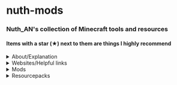 # nuth-mods

### Nuth_AN's collection of Minecraft tools and resources

#### Items with a star (★) next to them are things I highly recommend

<details><summary>About/Explanation</summary>

### For the clueless

**Mods** are modifications, these are all using the Fabric mod loader. File path: .minecraft\mods

**Resourcepacks** are alternative textures applied to objects in the game. These are all client side, so only you will see these changes, and they will work on other servers. Filepath: .minecraft\resourcepacks

**Shaderpacks** are shaderpacks. I use only one really. Loaded with Iris mod

**Options** is my options I use. Filepath: .minecraft\

**Schematics** are my commonly used schematics for the Litematica mod. Filepath: .minecraft\

**miniHUD and tweakeroo .json** are my configurations for miniHUD and tweakeroo. Good place to start if you're lost. .minecraft\config\

</details>

<details><summary>Websites/Helpful links</summary>

- ★[seedMap](<https://www.chunkbase.com/apps/seed-map>)
  - Enter the seed and version and locate map features and points of interest in your world

- [bannerDesign](<https://www.gamergeeks.net/apps/minecraft/banner-maker>)
  - Test banner designs and figure out how to make them

- [fireworkDesign](<https://minecraft.tools/en/firework.php>)
  - Test firework designs and figure out how to make them

- [modelTemplates](<https://www.plotz.co.uk/>)
  - Generate custom spheres, ellipsoids, ellipses and more

- ★[enchantOrder](<https://iamcal.github.io/enchant-order/>)
  - Find the optimal enchantment order for your tools for levels or work order cost reduction

- [trimDesign](<https://armortrims.com/>)
  - Test trim designs and figure out how/where to make/find them

- ★[vanillaTweaks](<https://vanillatweaks.net/>)
  - Resourcepacks and datapacks

- [skinEditor](<https://www.minecraftskins.com/skin-editor/>)
  - Edit skins or make your own

- [wiki](<https://minecraft.wiki/>)
  - Minecraft Wiki

![villager trades cheat sheet](/misc/villagerTrades.png)

![piglin bartering cheat sheet](/misc/barter.png)

![potion brewing cheat sheet](/misc/brewing.png)
![potion brewing cheat sheet part two](/misc/brewing2.png)

</details>

<details>
<summary>Mods</summary>


#### [Modrinth Collection](<https://modrinth.com/collection/77dvc9MK>)

#### [Carpet Mod](<https://github.com/gnembon/fabric-carpet>)

#### [Carpet Extra Mod](<https://github.com/gnembon/carpet-extra>)




- [advancementInfoReloaded](<https://modrinth.com/mod/advancements-reloaded/versions>)
  - Tells the user what they need to do to accomplish an advancement

- [architectury (library)](<https://modrinth.com/mod/architectury-api/versions?l=fabric>)

- [axiom](<https://modrinth.com/mod/axiom/versions>)
  - Creative building mod

- [balm (library)](<https://modrinth.com/mod/balm/versions?l=fabric>)

- [betterAdvancements](<https://modrinth.com/mod/better-advancements/versions?l=fabric>)
  - Cleans up advancement menu

- [betterBeaconPlacement](<https://modrinth.com/mod/better-beacon-placement/versions?l=fabric>)
  - Places a maxed beacon with blocks for you

- ★[betterClouds](<https://modrinth.com/mod/better-clouds/versions>)
  - Beautiful vanilla friendly clouds

- ★[betterF3](<https://modrinth.com/mod/betterf3/versions?l=fabric>)
  - Customizable debug menu

- [betterMountHUD](<https://modrinth.com/mod/better-mount-hud/versions>)
  - Experience bar and hunger visible on mounts

- ★[betterStats](<https://modrinth.com/mod/better-stats/versions?l=fabric>)
  - Vastly improved stats screen

- [calcMod](<https://modrinth.com/mod/calcmod/versions?l=fabric>)
  - Useful calculator with chat commands

- [carpetExtra](<https://modrinth.com/mod/carpet-extra/versions>)
  - Adds some more cool carpet features

- [carpetTIS](<https://modrinth.com/mod/carpet-tis-addition/versions>)
  - More carpet additions, notably large barrels

- [catJam](<https://modrinth.com/mod/cat_jam/versions?l=fabric>)
  - Cats bop heads to music discs

- [chatHeads](<https://modrinth.com/mod/chat-heads/versions?l=fabric>)
  - Adds a little image of the users skin next to chat messages

- [citResewn (library)](<https://modrinth.com/mod/cit-resewn/versions>)

- ★[clothConfig (library)](<https://modrinth.com/mod/cloth-config/versions?l=fabric>)

- ★[clumps (performance)](<https://modrinth.com/mod/clumps/versions?l=fabric>)
  - Greatly decreases lag by clumping xp orbs together

- [collective (library)](<https://modrinth.com/mod/collective/versions?l=fabric>)

- ★[continuity](<https://modrinth.com/mod/continuity/versions?l=fabric>)
  - Adds connected textures

- [controlling](<https://modrinth.com/mod/controlling/versions?l=fabric>)
  - Adds a search bar in the keybinds menu

- [cyclePaintings](<https://modrinth.com/mod/cycle-paintings/versions?l=fabric>)
  - Cycle paintings easily

- [dataAPI (library)](<https://modrinth.com/datapack/developer-resources/versions?l=fabric>)

- ★[elytraTrims](<https://modrinth.com/mod/elytra-trims/versions?l=fabric>)
  - Add trims to elytra


- [essential](<https://modrinth.com/mod/essential/versions?l=fabric>)
  - Free and easy join world feature

- ★[fabricAPI (library)](<https://modrinth.com/mod/fabric-api/versions>)

- ★[carpet](<https://www.curseforge.com/minecraft/mc-mods/carpet/files/all?page=1&pageSize=20&gameVersionTypeId=4>)
  - Adds a ton of cool technical features

- ★[fabricLanguageKotlin (library)](<https://modrinth.com/mod/fabric-language-kotlin/versions>)

- [ferriteCore (performance)](<https://modrinth.com/mod/ferrite-core/versions?l=fabric>)

- [heyWiki](<https://modrinth.com/mod/hey-wiki/versions?l=fabric>)
  - Wiki search in game

- [immediatelyFast (performance)](<https://modrinth.com/mod/immediatelyfast/versions?l=fabric>)

- ★[indium (performance)](<https://modrinth.com/mod/indium/versions?l=fabric>)

- ★[iris](<https://modrinth.com/mod/iris/versions?l=fabric>)
  - Best shader loader in existence

- ★[itemScroller](<https://github.com/sakura-ryoko/itemscroller/releases>)
  - Amazing mod that makes it way easier to move items around in the inventory

- [kleeSlabs](<https://modrinth.com/mod/kleeslabs/versions?l=fabric>)
  - Allows just breaking the top or bottom slab in a double slab

- [konkrete (library)](<https://modrinth.com/mod/konkrete/versions?l=fabric>)

- [libJF (library)](<https://modrinth.com/mod/libjf/versions>)

- ★[litematica](<https://github.com/sakura-ryoko/litematica/releases>)
  - Building mod to create ghost outlines of your builds for easier building process in survival

- ★[lithium (performance)](<https://modrinth.com/mod/lithium/versions?l=fabric>)

- ★[maLiLib (library)](<https://github.com/sakura-ryoko/malilib/releases>)

- [melody (library)](<https://modrinth.com/mod/melody/versions?l=fabric>)

- ★[miniHUD](<https://github.com/sakura-ryoko/minihud/releases>)
  - Custom miniHUD with valuable info lines

- [modelFix](<https://modrinth.com/mod/modelfix/versions?l=fabric>)
  - Fixes some item and block model gaps

- [modernFix (performance)](<https://modrinth.com/mod/modernfix/versions?l=fabric>)

- ★[modMenu](<https://modrinth.com/mod/modmenu/versions?l=fabric>)
  - Adds a mod menu to help organize and configure mods in game

- [moreCulling (performance)](<https://modrinth.com/mod/moreculling/versions?l=fabric>)

- [nbtAutoComplete](<https://modrinth.com/mod/nbt-autocomplete/versions?l=fabric>)
  - Adds suggestions for NBT tags in commands

- [noExpensive](<https://modrinth.com/mod/noexpensive/versions>)
  - Removes the "Too Expensive!" restriction with anvils

- [netherPortalFix](<https://modrinth.com/mod/netherportalfix/versions?l=fabric>)
  - Fixes some wacky behavior with nether portals

- ★[noResourcePackWarnings](<https://modrinth.com/mod/no-resource-pack-warnings/versions>)
  - Removes the warning that a resource pack is from an older version

- ★[noTelemetry](<https://modrinth.com/mod/no-telemetry/versions?l=fabric>)
  - Stops Microsoft from datamining your Minecraft

- [obsidianUI (library)](<https://modrinth.com/mod/obsidianui/versions?l=fabric>)

- [placeholderAPI (library)](<https://modrinth.com/mod/placeholder-api/versions?l=fabric>)

- ★[reesesSodiumOptions](<https://modrinth.com/mod/reeses-sodium-options/versions?l=fabric>)
  - Improves the GUI of the sodium mod's options

- [resourcePackOpts](<https://modrinth.com/mod/respackopts/versions>)
  - Configure resource packs

- ★[ryoamicLights](<https://modrinth.com/mod/ryoamiclights/versions?l=fabric>)
  - Dynamic lights

- [searchables (library)](<https://modrinth.com/mod/searchables/versions?l=fabric>)

- [skinRestorer](<https://modrinth.com/mod/skinrestorer/versions?l=fabric>)
  - Use your skin even in offline mode

- ★[sodiumExtra (performance)](https://modrinth.com/mod/sodium-extra/versions?l=fabric>)

- ★[sodium (performance)](<https://modrinth.com/mod/sodium/versions?l=fabric>)
  - The goat of performance mods

- [TCDCommonsAPI (library)](<https://modrinth.com/mod/tcdcommons/versions?l=fabric>)

- [tweakermore](<https://modrinth.com/mod/tweakermore/versions>)
  - Adds some more tweakeroo features

- ★[tweakeroo](<https://github.com/sakura-ryoko/tweakeroo/releases>)
  - Crazy all-in-one technical mod

- [visuality](<https://modrinth.com/mod/visuality/versions?l=fabric>)
  - Adds some aesthetic particles

- [voiceChat](<https://modrinth.com/plugin/simple-voice-chat/versions?l=fabric>)
  - Adds a simple voice chat

- ★[wiZoom](<https://modrinth.com/mod/wi-zoom/versions?l=fabric>)
  - My favorite zoom mod ever

- [yeetusExperimentus](<https://modrinth.com/mod/yeetus-experimentus/versions?l=fabric>)
  - Removes the experimental settings popup (performance enhancer)

</details>

<details>

<summary>Resourcepacks</summary>

- cowTotem
  - A little texture I made that turns the totem of undying into a cute little cow

- nuthPaintings
  - I replaced all the paintings with my favorite funny images

- ★[redstoneTweaks](<https://modrinth.com/resourcepack/redstone-tweaks/versions>)
  - Extremely splendid pack that makes redstone components much easier to read and tell what direction they're facing, as well as much more

- darkGUI

- betterEggs
  - Recolors eggs and turtle eggs

- colorfulCoral
  - Makes dead coral have a little hue of color in them

- consistentSigns
  - Makes hanging signs and normal signs be consistent

- livingDragon
  - Gives the dragon egg an animated texture like a heartbeat

- obsidianEnderChest
  - Retextures ender chest to resemble obsidian

- rainRevamp
  - Makes rain so much nicer and atmospheric

- ★springFlowers
  - Gets some variation in the flowers

- ★[vanillaTweaks](<https://vanillatweaks.net/picker/resource-packs/>)
  - See the .txt file for a list of all selected packs
 
- timeToShweep
  - Changes phantoms' voices to be Bdubs saying "Time to shweep!"

- simpleGrassFlowers
  - Adds little details and variations to grass, podzol, mycelium, and nylium

- [eatingAnimation](<https://www.curseforge.com/minecraft/texture-packs/theones-eating-animation-pack/files/all?page=1&pageSize=20>)
  - Adds eating animations

</details>
